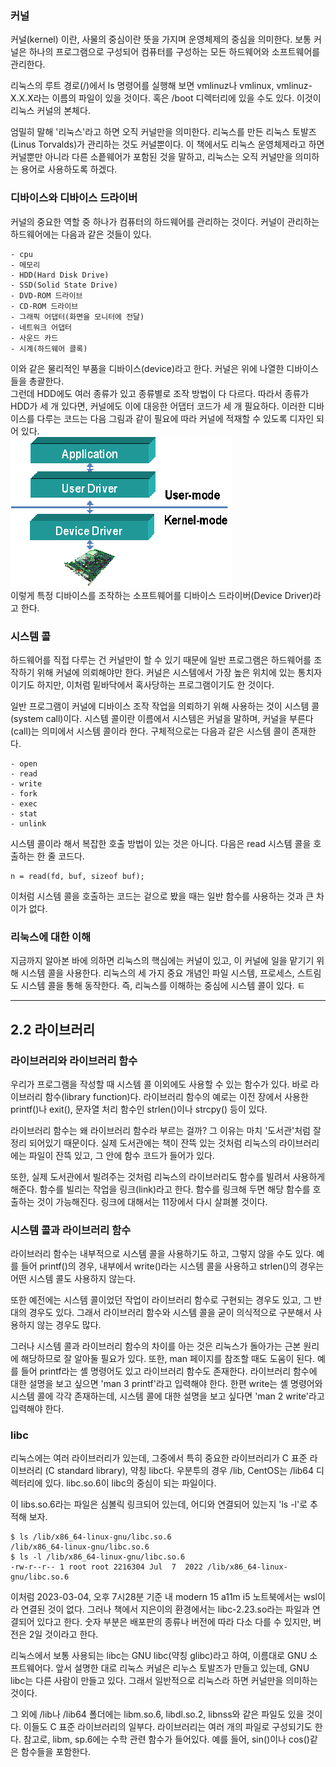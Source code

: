 ### 커널

커널(kernel) 이란, 사물의 중심이란 뜻을 가지며 운영체제의 중심을 의미한다. 보통 커널은 하나의 프로그램으로 구성되어 컴퓨터를 구성하는 모든 하드웨어와 소프트웨어를 관리한다.

리눅스의 루트 경로(/)에서 ls 명령어를 실행해 보면 vmlinuz나 vmlinux, vmlinuz-X.X.X라는 이름의 파일이 있을 것이다. 혹은 /boot 디렉터리에 있을 수도 있다. 이것이 리눅스 커널의 본체다.

엄밀히 말해 '리눅스'라고 하면 오직 커널만을 의미한다. 리눅스를 만든 리눅스 토발즈(Linus Torvalds)가 관리하는 것도 커널뿐이다. 이 책에서도 리눅스 운영체제라고 하면 커널뿐만 아니라 다른 소픝웨어가 포함된 것을 말하고, 리눅스는 오직 커널만을 의미하는 용어로 사용하도록 하겠다.

### 디바이스와 디바이스 드라이버

커널의 중요한 역할 중 하나가 컴퓨터의 하드웨어를 관리하는 것이다. 커널이 관리하는 하드웨어에는 다음과 같은 것들이 있다.

    - cpu
    - 메모리
    - HDD(Hard Disk Drive)
    - SSD(Solid State Drive)
    - DVD-ROM 드라이브
    - CD-ROM 드라이브
    - 그래픽 어댑터(화면을 모니터에 전달)
    - 네트워크 어댑터
    - 사운드 카드
    - 시계(하드웨어 클록)

이와 같은 물리적인 부품을 디바이스(device)라고 한다. 커널은 위에 나열한 디바이스들을 총괄한다.  
그런데 HDD에도 여러 종류가 있고 종류별로 조작 방법이 다 다르다. 따라서 종류가 HDD가 세 개 있다면, 커널에도 이에 대응한 어댑터 코드가 세 개 필요하다. 이러한 디바이스를 다루는 코드는 다음 그림과 같이 필요에 따라 커널에 적재할 수 있도록 디자인 되어 있다.  
<img src="./img/device_drive's_role.png">  
이렇게 특정 디바이스를 조작하는 소프트웨어를 디바이스 드라이버(Device Driver)라고 한다.

### 시스템 콜

하드웨어를 직접 다루는 건 커널만이 할 수 있기 때문에 일반 프로그램은 하드웨어를 조작하기 위해 커널에 의뢰해야만 한다. 커널은 시스템에서 가장 높은 위치에 있는 통치자이기도 하지만, 이처럼 밑바닥에서 혹사당하는 프로그램이기도 한 것이다.

일반 프로그램이 커널에 디바이스 조작 작업을 의뢰하기 위해 사용하는 것이 시스템 콜(system call)이다. 시스템 콜이란 이름에서 시스템은 커널을 말하며, 커널을 부른다(call)는 의미에서 시스템 콜이라 한다. 구체적으로는 다음과 같은 시스템 콜이 존재한다.

    - open
    - read
    - write
    - fork
    - exec
    - stat
    - unlink

시스템 콜이라 해서 복잡한 호출 방법이 있는 것은 아니다. 다음은 read 시스템 콜을 호출하는 한 줄 코드다.

    n = read(fd, buf, sizeof buf);

이처럼 시스템 콜을 호출하는 코드는 겉으로 봤을 때는 일반 함수를 사용하는 것과 큰 차이가 없다.

### 리눅스에 대한 이해

지금까지 알아본 바에 의하면 리눅스의 핵심에는 커널이 있고, 이 커널에 일을 맡기기 위해 시스템 콜을 사용한다. 리눅스의 세 가지 중요 개념인 파일 시스템, 프로세스, 스트림도 시스템 콜을 통해 동작한다. 즉, 리눅스를 이해하는 중심에 시스템 콜이 있다. ㅌ

---

## 2.2 라이브러리

### 라이브러리와 라이브러리 함수

우리가 프로그램을 작성할 때 시스템 콜 이외에도 사용할 수 있는 함수가 있다. 바로 라이브러리 함수(library function)다. 라이브러리 함수의 예로는 이전 장에서 사용한 printf()나 exit(), 문자열 처리 함수인 strlen()이나 strcpy() 등이 있다.

라이브러리 함수는 왜 라이브러리 함수라 부르는 걸까? 그 이유는 마치 '도서관'처럼 잘 정리 되어있기 때문이다. 실제 도서관에는 책이 잔뜩 있는 것처럼 리눅스의 라이브러리에는 파일이 잔뜩 있고, 그 안에 함수 코드가 들어가 있다.

또한, 실제 도서관에서 빌려주는 것처럼 리눅스의 라이브러리도 함수를 빌려서 사용하게 해준다. 함수를 빌리는 작업을 링크(link)라고 한다. 함수를 링크해 두면 해당 함수를 호출하는 것이 가능해진다. 링크에 대해서는 11장에서 다시 살펴볼 것이다.

### 시스템 콜과 라이브러리 함수

라이브러리 함수는 내부적으로 시스템 콜을 사용하기도 하고, 그렇지 않을 수도 있다. 예를 들어 printf()의 경우, 내부에서 write()라는 시스템 콜을 사용하고 strlen()의 경우는 어떤 시스템 콜도 사용하지 않는다.

또한 예전에는 시스템 콜이었던 작업이 라이브러리 함수로 구현되는 경우도 있고, 그 반대의 경우도 있다. 그래서 라이브러리 함수와 시스템 콜을 굳이 의식적으로 구분해서 사용하지 않는 경우도 많다.

그러나 시스템 콜과 라이브러리 함수의 차이를 아는 것은 리눅스가 돌아가는 근본 원리에 해당하므로 잘 알아둘 필요가 있다. 또한, man 페이지를 참조할 때도 도움이 된다. 예를 들어 printf라는 셸 명령어도 있고 라이브러리 함수도 존재한다. 라이브러리 함수에 대한 설명을 보고 싶으면 'man 3 printf'라고 입력해야 한다. 한편 write는 셸 명령어와 시스템 콜에 각각 존재하는데, 시스템 콜에 대한 설명을 보고 싶다면 'man 2 write'라고 입력해야 한다.

### libc

리눅스에는 여러 라이브러리가 있는데, 그중에서 특히 중요한 라이브러리가 C 표준 라이브러리 (C standard library), 약칭 libc다. 우분투의 경우 /lib, CentOS는 /lib64 디렉터리에 있다. libc.so.6이 libc의 중심이 되는 파일이다.

이 libs.so.6라는 파일은 심볼릭 링크되어 있는데, 어디와 연결되어 있는지 'ls -l'로 추적해 보자.

```
$ ls /lib/x86_64-linux-gnu/libc.so.6
/lib/x86_64-linux-gnu/libc.so.6
$ ls -l /lib/x86_64-linux-gnu/libc.so.6
-rw-r--r-- 1 root root 2216304 Jul  7  2022 /lib/x86_64-linux-gnu/libc.so.6
```

이처럼 2023-03-04, 오후 7시28분 기준 내 modern 15 a11m i5 노트북에서는 wsl이라 연결된 것이 없다. 그러나 책에서 지은이의 환경에서는 libc-2.23.so라는 파일과 연결되어 있다고 한다. 숫자 부분은 배포판의 종류나 버전에 따라 다소 다를 수 있지만, 버전은 2일 것이라고 한다.

리눅스에서 보통 사용되는 libc는 GNU libc(약칭 glibc)라고 하여, 이름대로 GNU 소프트웨어다. 앞서 설명한 대로 리눅스 커널은 리누스 토발즈가 만들고 있는데, GNU libc는 다른 사람이 만들고 있다. 그래서 일반적으로 리눅스라 하면 커널만을 의미하는 것이다.

그 외에 /lib나 /lib64 폴더에는 libm.so.6, libdl.so.2, libnss와 같은 파일도 있을 것이다. 이들도 C 표준 라이브러리의 일부다. 라이브러리는 여러 개의 파일로 구성되기도 한다. 참고로, libm, sp.6에는 수학 관련 함수가 들어있다. 예를 들어, sin()이나 cos()같은 함수들을 포함한다.
